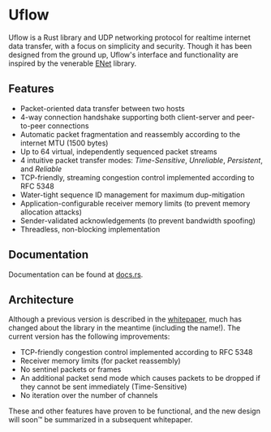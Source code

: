 
# Uflow

Uflow is a Rust library and UDP networking protocol for realtime internet data
transfer, with a focus on simplicity and security. Though it has been designed
from the ground up, Uflow's interface and functionality are inspired by the
venerable [ENet](http://enet.bespin.org) library.

## Features

  * Packet-oriented data transfer between two hosts
  * 4-way connection handshake supporting both client-server and peer-to-peer
    connections
  * Automatic packet fragmentation and reassembly according to the internet MTU
    (1500 bytes)
  * Up to 64 virtual, independently sequenced packet streams
  * 4 intuitive packet transfer modes: *Time-Sensitive*, *Unreliable*,
    *Persistent*, and *Reliable*
  * TCP-friendly, streaming congestion control implemented according to RFC
    5348
  * Water-tight sequence ID management for maximum dup-mitigation
  * Application-configurable receiver memory limits (to prevent memory
    allocation attacks)
  * Sender-validated acknowledgements (to prevent bandwidth spoofing)
  * Threadless, non-blocking implementation

## Documentation

Documentation can be found at [docs.rs](https://docs.rs/uflow/latest/uflow/).

## Architecture

Although a previous version is described in the [whitepaper](whitepaper.pdf),
much has changed about the library in the meantime (including the name!). The
current version has the following improvements:

  * TCP-friendly congestion control implemented according to RFC 5348
  * Receiver memory limits (for packet reassembly)
  * No sentinel packets or frames
  * An additional packet send mode which causes packets to be dropped if they
    cannot be sent immediately (Time-Sensitive)
  * No iteration over the number of channels

These and other features have proven to be functional, and the new design will
soon™ be summarized in a subsequent whitepaper.

